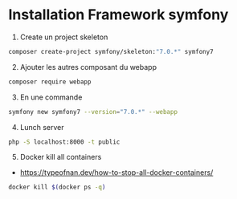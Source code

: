 # Installation Framework symfony

1. Create un project skeleton
```bash
composer create-project symfony/skeleton:"7.0.*" symfony7
```

2. Ajouter les autres composant du webapp 
```bash 
composer require webapp 
```

3. En une commande 
```bash 
symfony new symfony7 --version="7.0.*" --webapp
```

4. Lunch server 
```bash
php -S localhost:8000 -t public
```

5. Docker kill all containers
- https://typeofnan.dev/how-to-stop-all-docker-containers/
```bash 
docker kill $(docker ps -q)
```